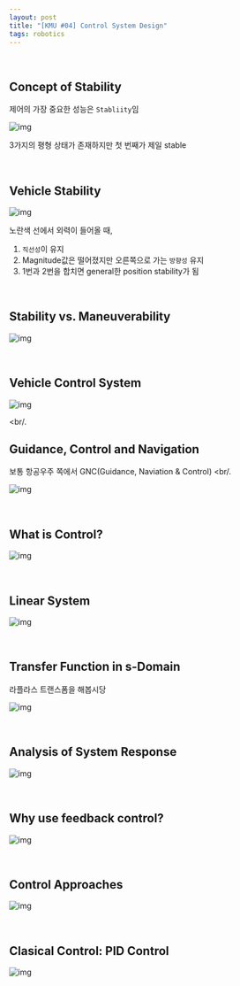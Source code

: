 ```yaml
---
layout: post
title: "[KMU #04] Control System Design"
tags: robotics
---
```


<br/>

## Concept of Stability

제어의 가장 중요한 성능은 `Stabliity`임

![img](/assets/img/robotics/2022-02-24-14.png)

3가지의 평형 상태가 존재하지만 첫 번째가 제일 stable

<br/>

## Vehicle Stability

![img](/assets/img/robotics/2022-02-24-15.png)

노란색 선에서 외력이 들어올 때,
1. `직선성`이 유지
2. Magnitude값은 떨어졌지만 오른쪽으로 가는 `방향성` 유지
3. 1번과 2번을 합치면 general한 position stability가 됨

<br/>

## Stability vs. Maneuverability

![img](/assets/img/robotics/2022-02-24-16.png)

<br/>

## Vehicle Control System

![img](/assets/img/robotics/2022-02-24-17.png)

<br/.

## Guidance, Control and Navigation

보통 항공우주 쪽에서 GNC(Guidance, Naviation & Control) <br/.

![img](/assets/img/robotics/2022-02-24-18.png)

<br/>

## What is Control?

![img](/assets/img/robotics/2022-02-24-19.png)

<br/>

## Linear System

![img](/assets/img/robotics/2022-02-24-20.png)

<br/>

## Transfer Function in s-Domain

라플라스 트랜스폼을 해봅시당

![img](/assets/img/robotics/2022-02-24-21.png) 

<br/>

## Analysis of System Response

![img](/assets/img/robotics/2022-02-24-22.png) 

<br/>

## Why use feedback control?

![img](/assets/img/robotics/2022-02-24-23.png) 

<br/>

## Control Approaches

![img](/assets/img/robotics/2022-02-24-24.png) 

<br/>

## Clasical Control: PID Control

![img](/assets/img/robotics/2022-02-24-25.png) 